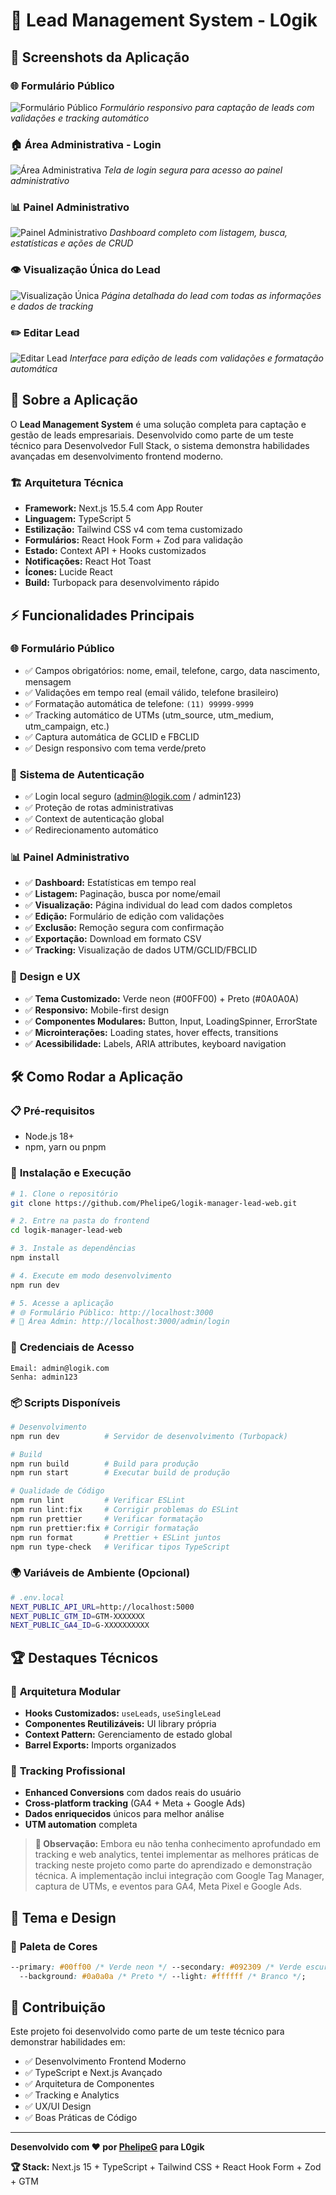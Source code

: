 # 🚀 Lead Management System - L0gik

## 📸 Screenshots da Aplicação

### 🌐 Formulário Público

![Formulário Público](./public/screenshorts/formulario-publico.png)
_Formulário responsivo para captação de leads com validações e tracking automático_

### 🏠 Área Administrativa - Login

![Área Administrativa](./public/screenshorts/area-adm.png)
_Tela de login segura para acesso ao painel administrativo_

### 📊 Painel Administrativo

![Painel Administrativo](./public/screenshorts/painel-adminstrativo.png)
_Dashboard completo com listagem, busca, estatísticas e ações de CRUD_

### 👁️ Visualização Única do Lead

![Visualização Única](./public/screenshorts/visualizaçao-unica.png)
_Página detalhada do lead com todas as informações e dados de tracking_

### ✏️ Editar Lead

![Editar Lead](./public/screenshorts/editar-lead.png)
_Interface para edição de leads com validações e formatação automática_

## 🎯 Sobre a Aplicação

O **Lead Management System** é uma solução completa para captação e gestão de leads empresariais. Desenvolvido como parte de um teste técnico para Desenvolvedor Full Stack, o sistema demonstra habilidades avançadas em desenvolvimento frontend moderno.

### 🏗️ Arquitetura Técnica

- **Framework:** Next.js 15.5.4 com App Router
- **Linguagem:** TypeScript 5
- **Estilização:** Tailwind CSS v4 com tema customizado
- **Formulários:** React Hook Form + Zod para validação
- **Estado:** Context API + Hooks customizados
- **Notificações:** React Hot Toast
- **Ícones:** Lucide React
- **Build:** Turbopack para desenvolvimento rápido

## ⚡ Funcionalidades Principais

### 🌐 **Formulário Público**

- ✅ Campos obrigatórios: nome, email, telefone, cargo, data nascimento, mensagem
- ✅ Validações em tempo real (email válido, telefone brasileiro)
- ✅ Formatação automática de telefone: `(11) 99999-9999`
- ✅ Tracking automático de UTMs (utm_source, utm_medium, utm_campaign, etc.)
- ✅ Captura automática de GCLID e FBCLID
- ✅ Design responsivo com tema verde/preto

### 🔐 **Sistema de Autenticação**

- ✅ Login local seguro (admin@logik.com / admin123)
- ✅ Proteção de rotas administrativas
- ✅ Context de autenticação global
- ✅ Redirecionamento automático

### 📊 **Painel Administrativo**

- ✅ **Dashboard:** Estatísticas em tempo real
- ✅ **Listagem:** Paginação, busca por nome/email
- ✅ **Visualização:** Página individual do lead com dados completos
- ✅ **Edição:** Formulário de edição com validações
- ✅ **Exclusão:** Remoção segura com confirmação
- ✅ **Exportação:** Download em formato CSV
- ✅ **Tracking:** Visualização de dados UTM/GCLID/FBCLID

### 🎨 **Design e UX**

- ✅ **Tema Customizado:** Verde neon (#00FF00) + Preto (#0A0A0A)
- ✅ **Responsivo:** Mobile-first design
- ✅ **Componentes Modulares:** Button, Input, LoadingSpinner, ErrorState
- ✅ **Microinterações:** Loading states, hover effects, transitions
- ✅ **Acessibilidade:** Labels, ARIA attributes, keyboard navigation

## 🛠️ Como Rodar a Aplicação

### 📋 **Pré-requisitos**

- Node.js 18+
- npm, yarn ou pnpm

### 🚀 **Instalação e Execução**

```bash
# 1. Clone o repositório
git clone https://github.com/PhelipeG/logik-manager-lead-web.git

# 2. Entre na pasta do frontend
cd logik-manager-lead-web

# 3. Instale as dependências
npm install

# 4. Execute em modo desenvolvimento
npm run dev

# 5. Acesse a aplicação
# 🌐 Formulário Público: http://localhost:3000
# 🔐 Área Admin: http://localhost:3000/admin/login
```

### 🔑 **Credenciais de Acesso**

```
Email: admin@logik.com
Senha: admin123
```

### 📦 **Scripts Disponíveis**

```bash
# Desenvolvimento
npm run dev          # Servidor de desenvolvimento (Turbopack)

# Build
npm run build        # Build para produção
npm run start        # Executar build de produção

# Qualidade de Código
npm run lint         # Verificar ESLint
npm run lint:fix     # Corrigir problemas do ESLint
npm run prettier     # Verificar formatação
npm run prettier:fix # Corrigir formatação
npm run format       # Prettier + ESLint juntos
npm run type-check   # Verificar tipos TypeScript
```

### 🌍 **Variáveis de Ambiente (Opcional)**

```bash
# .env.local
NEXT_PUBLIC_API_URL=http://localhost:5000
NEXT_PUBLIC_GTM_ID=GTM-XXXXXXX
NEXT_PUBLIC_GA4_ID=G-XXXXXXXXXX
```

## 🏆 **Destaques Técnicos**

### 🧩 **Arquitetura Modular**

- **Hooks Customizados:** `useLeads`, `useSingleLead`
- **Componentes Reutilizáveis:** UI library própria
- **Context Pattern:** Gerenciamento de estado global
- **Barrel Exports:** Imports organizados

### 🎯 **Tracking Profissional**

- **Enhanced Conversions** com dados reais do usuário
- **Cross-platform tracking** (GA4 + Meta + Google Ads)
- **Dados enriquecidos** únicos para melhor análise
- **UTM automation** completa

> **📝 Observação:** Embora eu não tenha conhecimento aprofundado em tracking e web analytics, tentei implementar as melhores práticas de tracking neste projeto como parte do aprendizado e demonstração técnica. A implementação inclui integração com Google Tag Manager, captura de UTMs, e eventos para GA4, Meta Pixel e Google Ads.

## 🎨 **Tema e Design**

### 🎨 **Paleta de Cores**

```css
--primary: #00ff00 /* Verde neon */ --secondary: #092309 /* Verde escuro */
  --background: #0a0a0a /* Preto */ --light: #ffffff /* Branco */;
```

## 🤝 **Contribuição**

Este projeto foi desenvolvido como parte de um teste técnico para demonstrar habilidades em:

- ✅ Desenvolvimento Frontend Moderno
- ✅ TypeScript e Next.js Avançado
- ✅ Arquitetura de Componentes
- ✅ Tracking e Analytics
- ✅ UX/UI Design
- ✅ Boas Práticas de Código

---

**Desenvolvido com ❤️ por [PhelipeG](https://github.com/PhelipeG) para L0gik**

**🏆 Stack:** Next.js 15 + TypeScript + Tailwind CSS + React Hook Form + Zod + GTM
